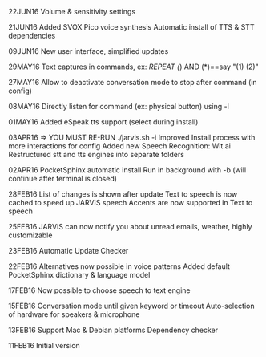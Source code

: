 22JUN16
    Volume & sensitivity settings

21JUN16
    Added SVOX Pico voice synthesis
    Automatic install of TTS & STT dependencies

09JUN16
    New user interface, simplified updates

29MAY16
    Text captures in commands, ex: *REPEAT (*) AND (*)==say "(1) (2)"

27MAY16
    Allow to deactivate conversation mode to stop after command (in config)
    
08MAY16
    Directly listen for command (ex: physical button) using -l
    
01MAY16
    Added eSpeak tts support (select during install)

03APR16 => YOU MUST RE-RUN ./jarvis.sh -i
    Improved Install process with more interactions for config
    Added new Speech Recognition: Wit.ai
    Restructured stt and tts engines into separate folders

02APR16
    PocketSphinx automatic install
    Run in background with -b (will continue after terminal is closed)

28FEB16
    List of changes is shown after update
    Text to speech is now cached to speed up JARVIS speech
    Accents are now supported in Text to speech

25FEB16
    JARVIS can now notify you about unread emails, weather, highly customizable

23FEB16
    Automatic Update Checker

22FEB16
    Alternatives now possible in voice patterns
    Added default PocketSphinx dictionary & language model

17FEB16
    Now possible to choose speech to text engine

15FEB16
    Conversation mode until given keyword or timeout
    Auto-selection of hardware for speakers & microphone

13FEB16
    Support Mac & Debian platforms
    Dependency checker

11FEB16
    Initial version
